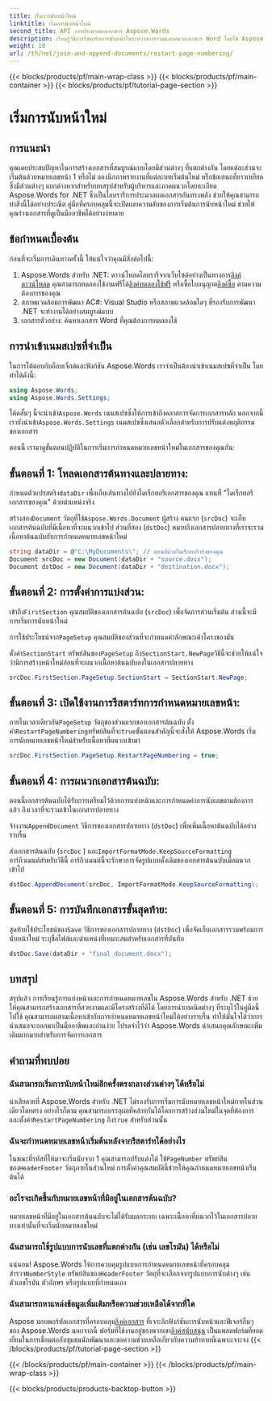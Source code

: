 ```yaml
---
title: เริ่มการนับหน้าใหม่
linktitle: เริ่มการนับหน้าใหม่
second_title: API การประมวลผลเอกสาร Aspose.Words
description: เรียนรู้วิธีการรีสตาร์ทการนับหน้าในระหว่างการรวมและผนวกเอกสาร Word โดยใช้ Aspose.Words สำหรับ .NET
weight: 10
url: /th/net/join-and-append-documents/restart-page-numbering/
---
```


{{< blocks/products/pf/main-wrap-class >}}
{{< blocks/products/pf/main-container >}}
{{< blocks/products/pf/tutorial-page-section >}}

# เริ่มการนับหน้าใหม่

## การแนะนำ

คุณเคยประสบปัญหาในการสร้างเอกสารที่สมบูรณ์แบบโดยมีส่วนต่างๆ ที่แตกต่างกัน โดยแต่ละส่วนจะเริ่มต้นด้วยหมายเลขหน้า 1 หรือไม่ ลองนึกภาพรายงานที่แต่ละบทเริ่มต้นใหม่ หรือข้อเสนอที่ยาวเหยียดซึ่งมีส่วนต่างๆ แยกต่างหากสำหรับบทสรุปสำหรับผู้บริหารและภาคผนวกโดยละเอียด Aspose.Words for .NET ซึ่งเป็นไลบรารีการประมวลผลเอกสารอันทรงพลัง ช่วยให้คุณสามารถทำสิ่งนี้ได้อย่างประณีต คู่มือที่ครอบคลุมนี้จะเปิดเผยความลับของการเริ่มต้นการนับหน้าใหม่ ช่วยให้คุณร่างเอกสารที่ดูเป็นมืออาชีพได้อย่างง่ายดาย

## ข้อกำหนดเบื้องต้น

ก่อนที่จะเริ่มการเดินทางครั้งนี้ ให้แน่ใจว่าคุณมีสิ่งต่อไปนี้:

1.  Aspose.Words สำหรับ .NET: ดาวน์โหลดไลบรารีจากเว็บไซต์อย่างเป็นทางการ[ลิงค์ดาวน์โหลด](https://releases.aspose.com/words/net/) คุณสามารถทดลองใช้งานฟรีได้[ลิงค์ทดลองใช้ฟรี](https://releases.aspose.com/) หรือซื้อใบอนุญาต[ลิงค์ซื้อ](https://purchase.aspose.com/buy) ตามความต้องการของคุณ
2. สภาพแวดล้อมการพัฒนา AC#: Visual Studio หรือสภาพแวดล้อมใดๆ ที่รองรับการพัฒนา .NET จะทำงานได้อย่างสมบูรณ์แบบ
3. เอกสารตัวอย่าง: ค้นหาเอกสาร Word ที่คุณต้องการทดลองใช้

## การนำเข้าเนมสเปซที่จำเป็น

ในการโต้ตอบกับอ็อบเจ็กต์และฟังก์ชัน Aspose.Words เราจำเป็นต้องนำเข้าเนมสเปซที่จำเป็น โดยทำได้ดังนี้:

```csharp
using Aspose.Words;
using Aspose.Words.Settings;
```

 โค้ดสั้นๆ นี้จะนำเข้า`Aspose.Words` เนมสเปซซึ่งให้การเข้าถึงคลาสการจัดการเอกสารหลัก นอกจากนี้ เรายังนำเข้า`Aspose.Words.Settings` เนมสเปซซึ่งเสนอตัวเลือกสำหรับการปรับแต่งพฤติกรรมของเอกสาร


ตอนนี้ เรามาดูขั้นตอนปฏิบัติในการเริ่มการกำหนดหมายเลขหน้าใหม่ในเอกสารของคุณกัน:

## ขั้นตอนที่ 1: โหลดเอกสารต้นทางและปลายทาง:

กำหนดตัวแปรสตริง`dataDir` เพื่อเก็บเส้นทางไปยังไดเร็กทอรีเอกสารของคุณ แทนที่ "ไดเร็กทอรีเอกสารของคุณ" ด้วยตำแหน่งจริง

 สร้างสอง`Document` วัตถุที่ใช้`Aspose.Words.Document` ผู้สร้าง คนแรก (`srcDoc`) จะเก็บเอกสารต้นฉบับที่มีเนื้อหาที่จะผนวกเข้าไป ส่วนที่สอง (`dstDoc`) หมายถึงเอกสารปลายทางที่เราจะรวมเนื้อหาต้นฉบับกับการกำหนดหมายเลขหน้าใหม่

```csharp
string dataDir = @"C:\MyDocuments\"; // แทนที่ด้วยไดเร็กทอรีจริงของคุณ
Document srcDoc = new Document(dataDir + "source.docx");
Document dstDoc = new Document(dataDir + "destination.docx");
```

## ขั้นตอนที่ 2: การตั้งค่าการแบ่งส่วน:

 เข้าถึง`FirstSection` คุณสมบัติของเอกสารต้นฉบับ (`srcDoc`) เพื่อจัดการส่วนเริ่มต้น ส่วนนี้จะมีการเริ่มการนับหน้าใหม่

 การใช้ประโยชน์จาก`PageSetup` คุณสมบัติของส่วนที่จะกำหนดค่าลักษณะเค้าโครงของมัน

 ตั้งค่า`SectionStart` ทรัพย์สินของ`PageSetup` ถึง`SectionStart.NewPage`วิธีนี้จะช่วยให้แน่ใจว่ามีการสร้างหน้าใหม่ก่อนที่จะผนวกเนื้อหาต้นฉบับลงในเอกสารปลายทาง

```csharp
srcDoc.FirstSection.PageSetup.SectionStart = SectionStart.NewPage;
```

## ขั้นตอนที่ 3: เปิดใช้งานการรีสตาร์ทการกำหนดหมายเลขหน้า:

 ภายในเวลาเดียวกัน`PageSetup` วัตถุของส่วนแรกของเอกสารต้นฉบับ ตั้งค่า`RestartPageNumbering`ทรัพย์สินที่จะ`true`ขั้นตอนสำคัญนี้จะสั่งให้ Aspose.Words เริ่มการนับหมายเลขหน้าใหม่สำหรับเนื้อหาที่ผนวกเข้ามา

```csharp
srcDoc.FirstSection.PageSetup.RestartPageNumbering = true;
```

## ขั้นตอนที่ 4: การผนวกเอกสารต้นฉบับ:

ตอนนี้เอกสารต้นฉบับได้รับการเตรียมไว้ด้วยการแบ่งหน้าและการกำหนดค่าการนับเลขตามต้องการแล้ว ถึงเวลาที่จะรวมเข้าในเอกสารปลายทาง

 จ้างงาน`AppendDocument` วิธีการของเอกสารปลายทาง (`dstDoc`) เพื่อเพิ่มเนื้อหาต้นฉบับได้อย่างราบรื่น

ส่งเอกสารต้นฉบับ (`srcDoc` ) และ`ImportFormatMode.KeepSourceFormatting` อาร์กิวเมนต์สำหรับวิธีนี้ อาร์กิวเมนต์นี้จะรักษาการจัดรูปแบบดั้งเดิมของเอกสารต้นฉบับเมื่อผนวกเข้าไป

```csharp
dstDoc.AppendDocument(srcDoc, ImportFormatMode.KeepSourceFormatting);
```

## ขั้นตอนที่ 5: การบันทึกเอกสารขั้นสุดท้าย:

 สุดท้ายใช้ประโยชน์ของ`Save` วิธีการของเอกสารปลายทาง (`dstDoc`) เพื่อจัดเก็บเอกสารรวมพร้อมการนับหน้าใหม่ ระบุชื่อไฟล์และตำแหน่งที่เหมาะสมสำหรับเอกสารที่บันทึก

```csharp
dstDoc.Save(dataDir + "final_document.docx");
```

## บทสรุป

สรุปแล้ว การเรียนรู้การแบ่งหน้าและการกำหนดหมายเลขใน Aspose.Words สำหรับ .NET ช่วยให้คุณสามารถสร้างเอกสารที่สวยงามและมีโครงสร้างที่ดีได้ โดยการนำเทคนิคต่างๆ ที่ระบุไว้ในคู่มือนี้ไปใช้ คุณสามารถผสานเนื้อหาเข้ากับการกำหนดหมายเลขหน้าใหม่ได้อย่างราบรื่น ทำให้มั่นใจได้ว่าการนำเสนอจะออกมาเป็นมืออาชีพและอ่านง่าย โปรดจำไว้ว่า Aspose.Words นำเสนอคุณลักษณะเพิ่มเติมมากมายสำหรับการจัดการเอกสาร

## คำถามที่พบบ่อย

### ฉันสามารถเริ่มการนับหน้าใหม่อีกครั้งตรงกลางส่วนต่างๆ ได้หรือไม่

 น่าเสียดายที่ Aspose.Words สำหรับ .NET ไม่รองรับการเริ่มการนับหมายเลขหน้าใหม่ภายในส่วนเดียวโดยตรง อย่างไรก็ตาม คุณสามารถบรรลุผลที่คล้ายกันได้โดยการสร้างส่วนใหม่ในจุดที่ต้องการและตั้งค่า`RestartPageNumbering` ถึง`true` สำหรับส่วนนั้น

### ฉันจะกำหนดหมายเลขหน้าเริ่มต้นหลังจากรีสตาร์ทได้อย่างไร

 ในขณะที่รหัสที่ให้มาจะเริ่มนับจาก 1 คุณสามารถปรับแต่งได้ ใช้`PageNumber` ทรัพย์สินของ`HeaderFooter` วัตถุภายในส่วนใหม่ การตั้งค่าคุณสมบัตินี้ช่วยให้คุณกำหนดหมายเลขหน้าเริ่มต้นได้

### อะไรจะเกิดขึ้นกับหมายเลขหน้าที่มีอยู่ในเอกสารต้นฉบับ?

หมายเลขหน้าที่มีอยู่ในเอกสารต้นฉบับจะไม่ได้รับผลกระทบ เฉพาะเนื้อหาที่ผนวกไว้ในเอกสารปลายทางเท่านั้นที่จะเริ่มนับหมายเลขใหม่

### ฉันสามารถใช้รูปแบบการนับเลขที่แตกต่างกัน (เช่น เลขโรมัน) ได้หรือไม่

 แน่นอน! Aspose.Words ให้การควบคุมรูปแบบการกำหนดหมายเลขหน้าที่ครอบคลุม สำรวจ`NumberStyle` ทรัพย์สินของ`HeaderFooter` วัตถุที่จะเลือกจากรูปแบบการนับต่างๆ เช่น ตัวเลขโรมัน ตัวอักษร หรือรูปแบบที่กำหนดเอง

### ฉันสามารถหาแหล่งข้อมูลเพิ่มเติมหรือความช่วยเหลือได้จากที่ใด

 Aspose มอบพอร์ทัลเอกสารที่ครอบคลุม[ลิงค์เอกสาร](https://reference.aspose.com/words/net/) ที่เจาะลึกฟังก์ชันการนับหน้าและฟีเจอร์อื่นๆ ของ Aspose.Words นอกจากนี้ ฟอรัมที่ใช้งานอยู่ของพวกเขา[ลิงค์สนับสนุน](https://forum.aspose.com/c/words/8) เป็นแพลตฟอร์มที่ยอดเยี่ยมในการเชื่อมต่อกับชุมชนนักพัฒนาและขอความช่วยเหลือเกี่ยวกับความท้าทายที่เฉพาะเจาะจง
{{< /blocks/products/pf/tutorial-page-section >}}

{{< /blocks/products/pf/main-container >}}
{{< /blocks/products/pf/main-wrap-class >}}

{{< blocks/products/products-backtop-button >}}
